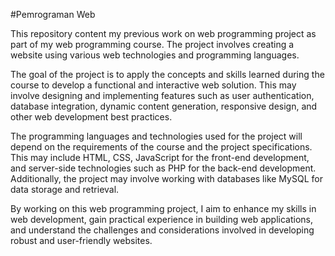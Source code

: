#Pemrograman Web

This repository content my previous work on web programming project as part of my web programming course. The project involves creating a website using various web technologies and programming languages.

The goal of the project is to apply the concepts and skills learned during the course to develop a functional and interactive web solution. This may involve designing and implementing features such as user authentication, database integration, dynamic content generation, responsive design, and other web development best practices.

The programming languages and technologies used for the project will depend on the requirements of the course and the project specifications. This may include HTML, CSS, JavaScript for the front-end development, and server-side technologies such as PHP for the back-end development. Additionally, the project may involve working with databases like MySQL for data storage and retrieval.

By working on this web programming project, I aim to enhance my skills in web development, gain practical experience in building web applications, and understand the challenges and considerations involved in developing robust and user-friendly websites.
